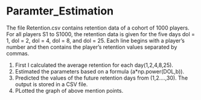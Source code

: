 # Paramter_Estimation

The file Retention.csv contains retention data of a cohort of 1000 players. For all
players S1 to S1000, the retention data is given for the five days dol = 1, dol = 2, dol = 4,
dol = 8, and dol = 25. Each line begins with a player’s number and then contains the
player’s retention values separated by commas. 

1) First I calculated the average retention for each day(1,2,4,8,25).
2) Estimated the parameters based on a formula (a*np.power(DOL,b)).
3) Predicted the values of the future retention days from (1,2....,30). The output is stored in a CSV file.
4) PLotted the graph of above mention points.
